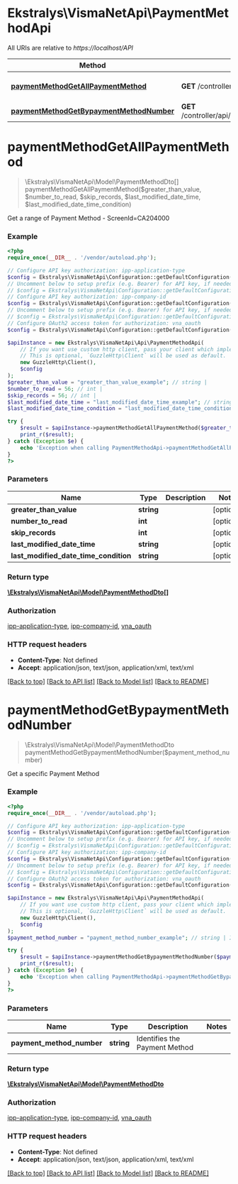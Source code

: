 # Ekstralys\VismaNetApi\PaymentMethodApi

All URIs are relative to *https://localhost/API*

Method | HTTP request | Description
------------- | ------------- | -------------
[**paymentMethodGetAllPaymentMethod**](PaymentMethodApi.md#paymentMethodGetAllPaymentMethod) | **GET** /controller/api/v1/paymentmethod | Get a range of Payment Method - ScreenId&#x3D;CA204000
[**paymentMethodGetBypaymentMethodNumber**](PaymentMethodApi.md#paymentMethodGetBypaymentMethodNumber) | **GET** /controller/api/v1/paymentmethod/{paymentMethodNumber} | Get a specific Payment Method


# **paymentMethodGetAllPaymentMethod**
> \Ekstralys\VismaNetApi\Model\PaymentMethodDto[] paymentMethodGetAllPaymentMethod($greater_than_value, $number_to_read, $skip_records, $last_modified_date_time, $last_modified_date_time_condition)

Get a range of Payment Method - ScreenId=CA204000

### Example
```php
<?php
require_once(__DIR__ . '/vendor/autoload.php');

// Configure API key authorization: ipp-application-type
$config = Ekstralys\VismaNetApi\Configuration::getDefaultConfiguration()->setApiKey('ipp-application-type', 'YOUR_API_KEY');
// Uncomment below to setup prefix (e.g. Bearer) for API key, if needed
// $config = Ekstralys\VismaNetApi\Configuration::getDefaultConfiguration()->setApiKeyPrefix('ipp-application-type', 'Bearer');
// Configure API key authorization: ipp-company-id
$config = Ekstralys\VismaNetApi\Configuration::getDefaultConfiguration()->setApiKey('ipp-company-id', 'YOUR_API_KEY');
// Uncomment below to setup prefix (e.g. Bearer) for API key, if needed
// $config = Ekstralys\VismaNetApi\Configuration::getDefaultConfiguration()->setApiKeyPrefix('ipp-company-id', 'Bearer');
// Configure OAuth2 access token for authorization: vna_oauth
$config = Ekstralys\VismaNetApi\Configuration::getDefaultConfiguration()->setAccessToken('YOUR_ACCESS_TOKEN');

$apiInstance = new Ekstralys\VismaNetApi\Api\PaymentMethodApi(
    // If you want use custom http client, pass your client which implements `GuzzleHttp\ClientInterface`.
    // This is optional, `GuzzleHttp\Client` will be used as default.
    new GuzzleHttp\Client(),
    $config
);
$greater_than_value = "greater_than_value_example"; // string | 
$number_to_read = 56; // int | 
$skip_records = 56; // int | 
$last_modified_date_time = "last_modified_date_time_example"; // string | 
$last_modified_date_time_condition = "last_modified_date_time_condition_example"; // string | 

try {
    $result = $apiInstance->paymentMethodGetAllPaymentMethod($greater_than_value, $number_to_read, $skip_records, $last_modified_date_time, $last_modified_date_time_condition);
    print_r($result);
} catch (Exception $e) {
    echo 'Exception when calling PaymentMethodApi->paymentMethodGetAllPaymentMethod: ', $e->getMessage(), PHP_EOL;
}
?>
```

### Parameters

Name | Type | Description  | Notes
------------- | ------------- | ------------- | -------------
 **greater_than_value** | **string**|  | [optional]
 **number_to_read** | **int**|  | [optional]
 **skip_records** | **int**|  | [optional]
 **last_modified_date_time** | **string**|  | [optional]
 **last_modified_date_time_condition** | **string**|  | [optional]

### Return type

[**\Ekstralys\VismaNetApi\Model\PaymentMethodDto[]**](../Model/PaymentMethodDto.md)

### Authorization

[ipp-application-type](../../README.md#ipp-application-type), [ipp-company-id](../../README.md#ipp-company-id), [vna_oauth](../../README.md#vna_oauth)

### HTTP request headers

 - **Content-Type**: Not defined
 - **Accept**: application/json, text/json, application/xml, text/xml

[[Back to top]](#) [[Back to API list]](../../README.md#documentation-for-api-endpoints) [[Back to Model list]](../../README.md#documentation-for-models) [[Back to README]](../../README.md)

# **paymentMethodGetBypaymentMethodNumber**
> \Ekstralys\VismaNetApi\Model\PaymentMethodDto paymentMethodGetBypaymentMethodNumber($payment_method_number)

Get a specific Payment Method

### Example
```php
<?php
require_once(__DIR__ . '/vendor/autoload.php');

// Configure API key authorization: ipp-application-type
$config = Ekstralys\VismaNetApi\Configuration::getDefaultConfiguration()->setApiKey('ipp-application-type', 'YOUR_API_KEY');
// Uncomment below to setup prefix (e.g. Bearer) for API key, if needed
// $config = Ekstralys\VismaNetApi\Configuration::getDefaultConfiguration()->setApiKeyPrefix('ipp-application-type', 'Bearer');
// Configure API key authorization: ipp-company-id
$config = Ekstralys\VismaNetApi\Configuration::getDefaultConfiguration()->setApiKey('ipp-company-id', 'YOUR_API_KEY');
// Uncomment below to setup prefix (e.g. Bearer) for API key, if needed
// $config = Ekstralys\VismaNetApi\Configuration::getDefaultConfiguration()->setApiKeyPrefix('ipp-company-id', 'Bearer');
// Configure OAuth2 access token for authorization: vna_oauth
$config = Ekstralys\VismaNetApi\Configuration::getDefaultConfiguration()->setAccessToken('YOUR_ACCESS_TOKEN');

$apiInstance = new Ekstralys\VismaNetApi\Api\PaymentMethodApi(
    // If you want use custom http client, pass your client which implements `GuzzleHttp\ClientInterface`.
    // This is optional, `GuzzleHttp\Client` will be used as default.
    new GuzzleHttp\Client(),
    $config
);
$payment_method_number = "payment_method_number_example"; // string | Identifies the Payment Method

try {
    $result = $apiInstance->paymentMethodGetBypaymentMethodNumber($payment_method_number);
    print_r($result);
} catch (Exception $e) {
    echo 'Exception when calling PaymentMethodApi->paymentMethodGetBypaymentMethodNumber: ', $e->getMessage(), PHP_EOL;
}
?>
```

### Parameters

Name | Type | Description  | Notes
------------- | ------------- | ------------- | -------------
 **payment_method_number** | **string**| Identifies the Payment Method |

### Return type

[**\Ekstralys\VismaNetApi\Model\PaymentMethodDto**](../Model/PaymentMethodDto.md)

### Authorization

[ipp-application-type](../../README.md#ipp-application-type), [ipp-company-id](../../README.md#ipp-company-id), [vna_oauth](../../README.md#vna_oauth)

### HTTP request headers

 - **Content-Type**: Not defined
 - **Accept**: application/json, text/json, application/xml, text/xml

[[Back to top]](#) [[Back to API list]](../../README.md#documentation-for-api-endpoints) [[Back to Model list]](../../README.md#documentation-for-models) [[Back to README]](../../README.md)

